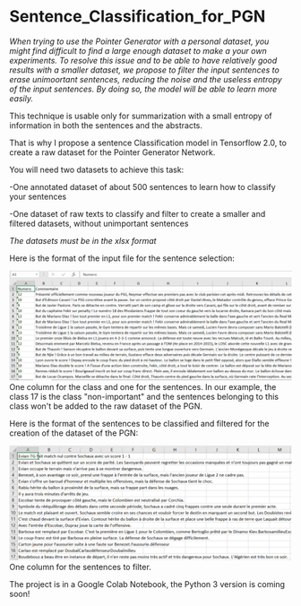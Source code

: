 # Sentence_Classification_for_PGN

*When trying to use the Pointer Generator with a personal dataset, you might find difficult to find a large enough dataset to make a your own experiments. To resolve this issue and to be able to have relatively good results with a smaller dataset, we propose to filter the input sentences to erase unimoortant sentences, reducing the noise and the useless entropy of the input sentences. By doing so, the model will be able to learn more easily.*

This technique is usable only for summarization with a small entropy of information in both the sentences and the abstracts.

That is why I propose a sentence Classification model in Tensorflow 2.0, to create a raw dataset for the Pointer Generator Network.

You will need two datasets to achieve this task:

-One annotated dataset of about 500 sentences to learn how to classify your sentences

-One dataset of raw texts to classify and filter to create a smaller and filtered datasets, without unimportant sentences

*The datasets must be in the xlsx format*

Here is the format of the input file for the sentence selection:

![Screenshot](Format_Setence_Classification.PNG)
One column for the class and one for the sentences. In our example, the class 17 is the class "non-important" and the sentences belonging to this class won't be added to the raw dataset of the PGN.

Here is the format of the sentences to be classified and filtered for the creation of the dataset of the PGN:

![Screenshot](Format_Sentences_for_Dataset_Creation.PNG)
One column for the sentences to filter.


The project is in a Google Colab Notebook, the Python 3 version is coming soon!
